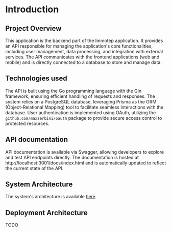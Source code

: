 # Introduction

## Project Overview

This application is the backend part of the Immotep application. It provides an API responsible for managing the application's core functionalities, including user management, data processing, and integration with external services. The API communicates with the frontend applications (web and mobile) and is directly connected to a database to store and manage data.

## Technologies used

The API is built using the Go programming language with the Gin framework, ensuring efficient handling of requests and responses. The system relies on a PostgreSQL database, leveraging Prisma as the ORM (Object-Relational Mapping) tool to facilitate seamless interactions with the database. User authentication is implemented using OAuth, utilizing the `github.com/maxzerbini/oauth` package to provide secure access control to protected resources.

## API documentation

API documentation is available via Swagger, allowing developers to explore and test API endpoints directly. The documentation is hosted at http://localhost:3001/docs/index.html and is automatically updated to reflect the current state of the API.

## System Architecture

The system's architecture is available [here](./architecture.md).

## Deployment Architecture

TODO
